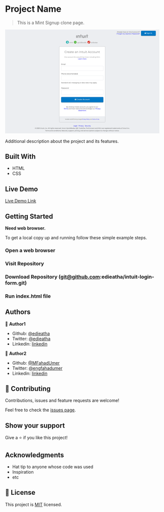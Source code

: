 # Project Name

> This is a Mint Signup clone page.

![screenshot](./mint-signup-clone.png)

Additional description about the project and its features.

## Built With

- HTML
- CSS

## Live Demo

[Live Demo Link](https://quirky-murdock-2bb9a6.netlify.app)


## Getting Started

**Need web browser.**

To get a local copy up and running follow these simple example steps.

### Open a web browser

### Visit Repository

### Download Repository (git@github.com:edieatha/intuit-login-form.git)

### Run index.html file




## Authors

👤 **Author1**

- Github: [@edieatha](https://github.com/edieatha)
- Twitter: [@edieatha](https://twitter.com/edieatha)
- Linkedin: [linkedin](https://www.linkedin.com/in/edieatha/)

👤 **Author2**

- Github: [@MFahadUmer](https://github.com/MFahadUmer)
- Twitter: [@engfahadumer](https://twitter.com/engfahadumer)
- Linkedin: [linkedin](https://www.linkedin.com/in/engineer-muhammad-fahad-e-umer-08813055/)

## 🤝 Contributing

Contributions, issues and feature requests are welcome!

Feel free to check the [issues page](https://github.com/edieatha/intuit-login-form/issues).

## Show your support

Give a ⭐️ if you like this project!

## Acknowledgments

- Hat tip to anyone whose code was used
- Inspiration
- etc

## 📝 License

This project is [MIT](lic.url) licensed.
